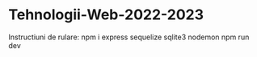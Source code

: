 # Tehnologii-Web-2022-2023
Instructiuni de rulare: 
npm i express sequelize sqlite3 nodemon
npm run dev
